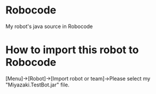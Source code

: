 # Robocode
My robot's java source in Robocode 

#  How to import this robot to Robocode
[Menu]->[Robot]->[Import robot or team]->Please select my "Miyazaki.TestBot.jar" file.
